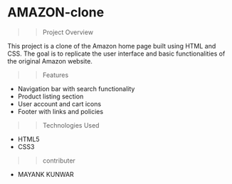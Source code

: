 # AMAZON-clone
>>Project Overview

This project is a clone of the Amazon home page built using HTML and CSS. The goal is to replicate the user interface and basic functionalities of the original Amazon website.

>>Features
<ul>

<li>Navigation bar with search functionality</li>

<li>Product listing section</li>

<li>User account and cart icons</li>

<li>Footer with links and policies</li>
</ul>

>>Technologies Used
<ul>
<li>HTML5</li>

<li>CSS3</li>
</ul>

>>contributer 
<ul><li>MAYANK KUNWAR</li></ul>
